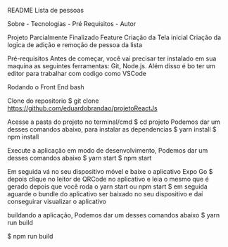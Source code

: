 README
Lista de pessoas 

Sobre - Tecnologias - Pré Requisitos - Autor


Projeto Parcialmente Finalizado
Feature
 Criação da Tela inicial
 Criação da logica de adição e remoção de pessoa da lista
 
Pré-requisitos
Antes de começar, você vai precisar ter instalado em sua maquina as seguintes ferramentas: Git, Node.js. Além disso é bo ter um editor para trabalhar com codigo como VSCode

Rodando o Front End
bash

Clone do repositorio
$ git clone https://github.com/eduardobrandao/projetoReactJs

Acesse a pasta do projeto no terminal/cmd
$ cd projeto
Podemos dar um desses comandos abaixo, para instalar as dependencias
$ yarn install
$ npm install

Execute a aplicação em modo de desenvolvimento, Podemos dar um desses comandos abaixo
$ yarn start
$ npm start

Em seguida vá no seu dispositivo móvel e baixe o aplicativo Expo Go 
$ depois clique no leitor de QRCode no aplicativo e leia o mesmo que é gerado depois que você roda o yarn start ou npm start
$ em seguida aguarde o bundle do aplicativo ser baixado no seu dispositivo e daí conseguirar visualizar o aplicativo

buildando a aplicação, Podemos dar um desses comandos abaixo
$ yarn run build

$ npm run build
